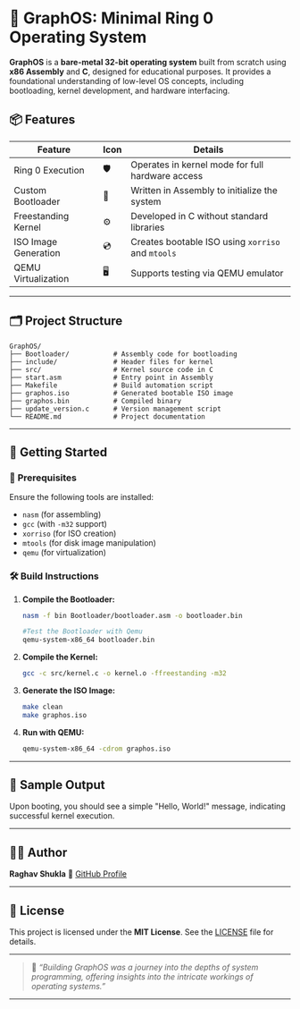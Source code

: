 # 🧠 **GraphOS: Minimal Ring 0 Operating System**

**GraphOS** is a **bare-metal 32-bit operating system** built from scratch using **x86 Assembly** and **C**, designed for educational purposes. It provides a foundational understanding of low-level OS concepts, including bootloading, kernel development, and hardware interfacing.

## 📦 **Features**

| **Feature**          | **Icon** | **Details**                                       |
| -------------------- | -------- | ------------------------------------------------- |
| Ring 0 Execution     | 🛡️      | Operates in kernel mode for full hardware access  |
| Custom Bootloader    | 🧱       | Written in Assembly to initialize the system      |
| Freestanding Kernel  | ⚙️       | Developed in C without standard libraries         |
| ISO Image Generation | 💿       | Creates bootable ISO using `xorriso` and `mtools` |
| QEMU Virtualization  | 🖥️      | Supports testing via QEMU emulator                |

---

## 🗂️ **Project Structure**

```plaintext
GraphOS/
├── Bootloader/           # Assembly code for bootloading
├── include/              # Header files for kernel
├── src/                  # Kernel source code in C
├── start.asm             # Entry point in Assembly
├── Makefile              # Build automation script
├── graphos.iso           # Generated bootable ISO image
├── graphos.bin           # Compiled binary
├── update_version.c      # Version management script
└── README.md             # Project documentation
```

---

## 🚀 **Getting Started**

### 🔧 **Prerequisites**

Ensure the following tools are installed:

* `nasm` (for assembling)
* `gcc` (with `-m32` support)
* `xorriso` (for ISO creation)
* `mtools` (for disk image manipulation)
* `qemu` (for virtualization)

### 🛠️ **Build Instructions**

1. **Compile the Bootloader:**

   ```bash
   nasm -f bin Bootloader/bootloader.asm -o bootloader.bin

   #Test the Bootloader with Qemu
   qemu-system-x86_64 bootloader.bin
   ```

2. **Compile the Kernel:**

   ```bash
   gcc -c src/kernel.c -o kernel.o -ffreestanding -m32
   ```

3. **Generate the ISO Image:**

   ```bash
   make clean
   make graphos.iso
   ```

4. **Run with QEMU:**

   ```bash
   qemu-system-x86_64 -cdrom graphos.iso
   ```

---

## 🧪 **Sample Output**

Upon booting, you should see a simple "Hello, World!" message, indicating successful kernel execution.

---

## 👨‍💻 **Author**

**Raghav Shukla**
📌 [GitHub Profile](https://github.com/raghavshuklaofficial)

---

## 📄 **License**

This project is licensed under the **MIT License**. See the [LICENSE](LICENSE) file for details.

---

> 💬 *“Building GraphOS was a journey into the depths of system programming, offering insights into the intricate workings of operating systems.”*

---
